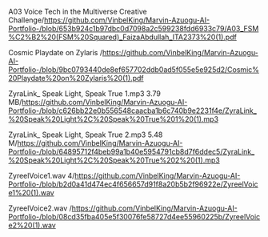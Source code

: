 A03 Voice Tech in the Multiverse Creative Challenge/https://github.com/VinbelKing/Marvin-Azuogu-AI-Portfolio-/blob/653b924c1b97dbc0d7098a2c599238fdd6933c79/A03_FSM%C2%B2%20(FSM%20Squared)_FaizaAbdullah_ITA2373%20(1).pdf

Cosmic Playdate on Zylaris /https://github.com/VinbelKing/Marvin-Azuogu-AI-Portfolio-/blob/9bc0793440de8ef657702ddb0ad5f055e5e925d2/Cosmic%20Playdate%20on%20Zylaris%20(1).pdf

ZyraLink_ Speak Light, Speak True 1.mp3 3.79 MB/https://github.com/VinbelKing/Marvin-Azuogu-AI-Portfolio-/blob/c626bb22e0b556548caacba1b6c740b9e2231f4e/ZyraLink_%20Speak%20Light%2C%20Speak%20True%201%20(1).mp3

ZyraLink_ Speak Light, Speak True 2.mp3 5.48 M/https://github.com/VinbelKing/Marvin-Azuogu-AI-Portfolio-/blob/64895712f4beb99a1b40e5954791cb8d7f6ddec5/ZyraLink_%20Speak%20Light%2C%20Speak%20True%202%20(1).mp3

ZyreelVoice1.wav 4/https://github.com/VinbelKing/Marvin-Azuogu-AI-Portfolio-/blob/b2d0a41d474ec4f656657d91f8a20b5b2f96922e/ZyreelVoice1%20(1).wav

ZyreelVoice2.wav /https://github.com/VinbelKing/Marvin-Azuogu-AI-Portfolio-/blob/08cd35fba405e5f30076fe58727d4ee55960225b/ZyreelVoice2%20(1).wav
